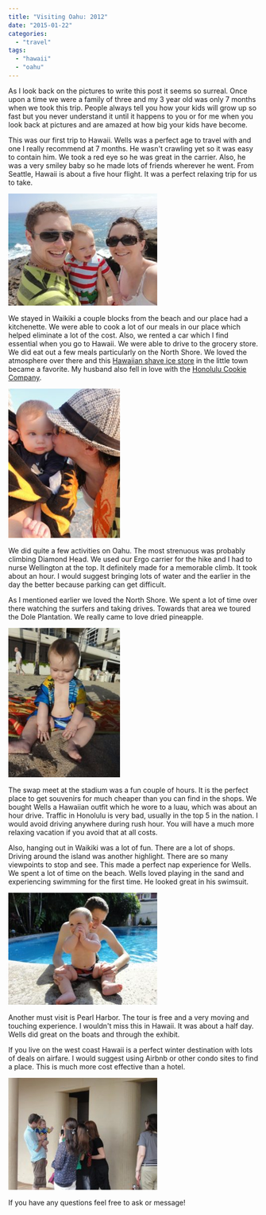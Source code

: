 ```yaml
---
title: "Visiting Oahu: 2012"
date: "2015-01-22"
categories:
  - "travel"
tags:
  - "hawaii"
  - "oahu"
---
```


As I look back on the pictures to write this post it seems so surreal. Once upon a time we were a family of three and my 3 year old was only 7 months when we took this trip. People always tell you how your kids will grow up so fast but you never understand it until it happens to you or for me when you look back at pictures and are amazed at how big your kids have become.

This was our first trip to Hawaii. Wells was a perfect age to travel with and one I really recommend at 7 months. He wasn't crawling yet so it was easy to contain him. We took a red eye so he was great in the carrier. Also, he was a very smiley baby so he made lots of friends wherever he went. From Seattle, Hawaii is about a five hour flight. It was a perfect relaxing trip for us to take.

[![429028_931254825904_1688653019_n](images/429028_931254825904_1688653019_n-300x225.jpg)](https://letkidstravel.com/wp-content/uploads/2015/01/429028_931254825904_1688653019_n.jpg)

We stayed in Waikiki a couple blocks from the beach and our place had a kitchenette. We were able to cook a lot of our meals in our place which helped eliminate a lot of the cost. Also, we rented a car which I find essential when you go to Hawaii. We were able to drive to the grocery store. We did eat out a few meals particularly on the North Shore. We loved the atmosphere over there and this [Hawaiian shave ice store](http://matsumotoshaveice.com/) in the little town became a favorite. My husband also fell in love with the [Honolulu Cookie Company](http://www.honolulucookie.com/).

[![417672_931257400744_128511992_n](images/417672_931257400744_128511992_n-225x300.jpg)](https://letkidstravel.com/wp-content/uploads/2015/01/417672_931257400744_128511992_n.jpg)

We did quite a few activities on Oahu. The most strenuous was probably climbing Diamond Head. We used our Ergo carrier for the hike and I had to nurse Wellington at the top. It definitely made for a memorable climb. It took about an hour. I would suggest bringing lots of water and the earlier in the day the better because parking can get difficult.

As I mentioned earlier we loved the North Shore. We spent a lot of time over there watching the surfers and taking drives. Towards that area we toured the Dole Plantation. We really came to love dried pineapple.

[![426365_931255654244_432753468_n](images/426365_931255654244_432753468_n-225x300.jpg)](https://letkidstravel.com/wp-content/uploads/2015/01/426365_931255654244_432753468_n.jpg)

The swap meet at the stadium was a fun couple of hours. It is the perfect place to get souvenirs for much cheaper than you can find in the shops. We bought Wells a Hawaiian outfit which he wore to a luau, which was about an hour drive. Traffic in Honolulu is very bad, usually in the top 5 in the nation. I would avoid driving anywhere during rush hour. You will have a much more relaxing vacation if you avoid that at all costs.

Also, hanging out in Waikiki was a lot of fun. There are a lot of shops. Driving around the island was another highlight. There are so many viewpoints to stop and see. This made a perfect nap experience for Wells. We spent a lot of time on the beach. Wells loved playing in the sand and experiencing swimming for the first time. He looked great in his swimsuit.

[![423824_931256517514_1600739914_n](images/423824_931256517514_1600739914_n-300x225.jpg)](https://letkidstravel.com/wp-content/uploads/2015/01/423824_931256517514_1600739914_n.jpg)

Another must visit is Pearl Harbor. The tour is free and a very moving and touching experience. I wouldn't miss this in Hawaii. It was about a half day. Wells did great on the boats and through the exhibit.

If you live on the west coast Hawaii is a perfect winter destination with lots of deals on airfare. I would suggest using Airbnb or other condo sites to find a place. This is much more cost effective than a hotel.

[![Wells was very popular with the ladies! ](images/417112_931254341874_870460647_n-300x225.jpg)](https://letkidstravel.com/wp-content/uploads/2015/01/417112_931254341874_870460647_n.jpg)

If you have any questions feel free to ask or message!
